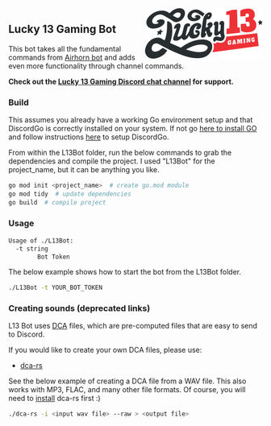 <img align="right" src="https://raw.githubusercontent.com/FoxXix/FoxXix.github.io/master/L13/img/l131.png">

## Lucky 13 Gaming Bot

This bot takes all the fundamental commands from [Airhorn bot](https://airhorn.solutions)
and adds even more functionality through channel commands.

**Check out the [Lucky 13 Gaming Discord chat channel](https://discord.gg/kCc4EWTn4D) for support.**

### Build

This assumes you already have a working Go environment setup and that
DiscordGo is correctly installed on your system. If not go [here to install GO](https://go.dev/doc/install)
and follow instructions [here](https://pkg.go.dev/github.com/bwmarrin/discordgo#section-readme) to setup DiscordGo.

From within the L13Bot folder, run the below commands to grab the dependencies and compile the
project. I used "L13Bot" for the project_name, but it can be anything you like.

```sh
go mod init <project_name>  # create go.mod module
go mod tidy  # update dependencies
go build  # compile project
```

### Usage

```
Usage of ./L13Bot:
  -t string
        Bot Token
```

The below example shows how to start the bot from the L13Bot folder.

```sh
./L13Bot -t YOUR_BOT_TOKEN
```

### Creating sounds (deprecated links)

L13 Bot uses [DCA](https://github.com/bwmarrin/dca) files, which are 
pre-computed files that are easy to send to Discord.

If you would like to create your own DCA files, please use:
* [dca-rs](https://github.com/nstafie/dca-rs)

See the below example of creating a DCA file from a WAV file.  This also works 
with MP3, FLAC, and many other file formats. Of course, you will need to 
[install](https://github.com/nstafie/dca-rs#installation) dca-rs first :)

```sh
./dca-rs -i <input wav file> --raw > <output file>
```

